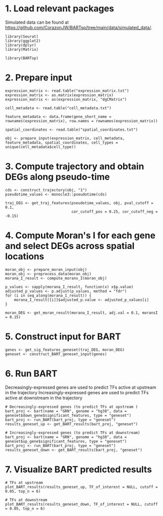 # 1. Load relevant packages

Simulated data can be found at https://github.com/CorazonJW/BARTsp/tree/main/data/simulated_data/.
 
```{r, echo=TRUE, results='markup'}
library(Seurat)
library(ggplot2)
library(dplyr)
library(Matrix)

library(BARTsp)
```

# 2. Prepare input

```{r, echo=TRUE, results='markup'}
expression_matrix <- read.table("expression_matrix.txt")
expression_matrix <- as.matrix(expression_matrix)
expression_matrix <- as(expression_matrix, "dgCMatrix")

cell_metadata <- read.table("cell_metadata.txt")

feature_metadata <- data.frame(gene_short_name = rownames(expression_matrix), row.names = rownames(expression_matrix))

spatial_coordinates <- read.table("spatial_coordinates.txt")

obj <- prepare_input(expression_matrix, cell_metadata, feature_metadata, spatial_coordinates, cell_types = unique(cell_metadata$cell_type))
```

# 3. Compute trajectory and obtain DEGs along pseudo-time

```{r, echo=TRUE, results='markup'}
cds <- construct_trajectory(obj, "1")
pseudotime_values <- monocle3::pseudotime(cds)

traj_DEG <- get_traj_features(pseudotime_values, obj, pval_cutoff = 0.1, 
                              cor_cutoff_pos = 0.25, cor_cutoff_neg = -0.15)
```

# 4. Compute Moran's I for each gene and select DEGs across spatial locations

```{r, echo=TRUE, results='markup'}
moran_obj <- prepare_moran_input(obj)
moran_obj <- preprocess_data(moran_obj)
morana_I_result <- compute_morans_I(moran_obj)

p_values <- sapply(morana_I_result, function(x) x$p.value)
adjusted_p_values <- p.adjust(p_values, method = "fdr")
for (i in seq_along(morana_I_result)) {
    morana_I_result[[i]]$adjusted_p.value <- adjusted_p_values[i]
}

moran_DEG <- get_moran_result(morana_I_result, adj.val = 0.1, moransI = 0.15)
```

# 5. Construct input for BART

```{r, echo=TRUE, results='markup'}
genes <- get_sig_features_geneset(traj_DEG, moran_DEG)
geneset <- construct_BART_geneset_input(genes)
```

# 6. Run BART

Decreasingly-expressed genes are used to predict TFs active at upstream in the trajectory
Increasingly-expressed genes are used to predict TFs active at downstream in the trajectory

```{r, echo=TRUE, results='markup'}
# Decreasingly-expressed genes (to predict TFs at upstream )
bart_proj <- bart(name = "GRN", genome = "hg38", data = geneset$down_gene$significant_features, type = "geneset")
bart_proj <- run_BART(bart_proj, type = "geneset")
results_geneset_up <- get_BART_results(bart_proj, "geneset")

# Increasingly-expressed genes (to predict TFs at downstream)
bart_proj <- bart(name = "GRN", genome = "hg38", data = geneset$up_gene$significant_features, type = "geneset")
bart_proj <- run_BART(bart_proj, type = "geneset")
results_geneset_down <- get_BART_results(bart_proj, "geneset")
```

# 7. Visualize BART predicted results

```{r, echo=TRUE, results='markup', fig.width=10, fig.height=8}
# TFs at upstream
plot_BART_results(results_geneset_up, TF_of_interest = NULL, cutoff = 0.05, top_n = 6)

# TFs at downstream
plot_BART_results(results_geneset_down, TF_of_interest = NULL, cutoff = 0.05, top_n = 6)
```
